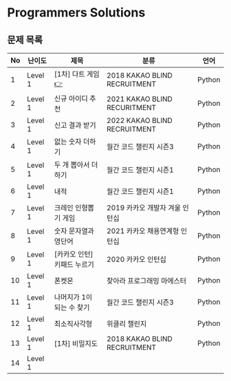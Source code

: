 # Programmers Solutions

## 문제 목록

| No | 난이도 | 제목        | 분류                          | 언어 |
|-|-|-|-|-|
|1  | Level 1 | [1차] 다트 게임 [👉](https://programmers.co.kr/learn/courses/30/lessons/17682) |2018 KAKAO BLIND RECRUITMENT  |Python|
|2  | Level 1 | 신규 아이디 추천            | 2021 KAKAO BLIND RECURITMENT   | Python |
|3  | Level 1 | 신고 결과 받기              | 2022 KAKAO BLIND RECRUITMENT   | Python |
|4  | Level 1 | 없는 숫자 더하기            | 월간 코드 챌린지 시즌3              | Python |
|5  | Level 1 | 두 개 뽑아서 더하기          | 월간 코드 챌린지 시즌1              | Python |
|6  | Level 1 | 내적                     | 월간 코드 챌린지 시즌1              | Python |
|7  | Level 1 | 크레인 인형뽑기 게임         | 2019 카카오 개발자 겨울 인턴십       | Python |
|8  | Level 1 | 숫자 문자열과 영단어         | 2021 카카오 채용연계형 인턴십        | Python |
|9  | Level 1 | [카카오 인턴] 키패드 누르기   | 2020 카카오 인턴십                 | Python |
|10 | Level 1 | 폰켓몬                    | 찾아라 프로그래밍 마에스터           | Python |
|11 | Level 1 | 나머지가 1이 되는 수 찾기     | 월간 코드 챌린지 시즌3              | Python |
|12 | Level 1 | 최소직사각형               | 위클리 챌린지                      | Python |
|13 | Level 1 | [1차] 비밀지도             | 2018 KAKAO BLIND RECRUITMENT   | Python |
|14 | Level 1 | 